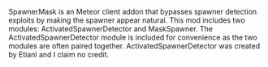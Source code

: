 SpawnerMask is an Meteor client addon that bypasses spawner detection exploits by making the spawner appear natural.
This mod includes two modules: ActivatedSpawnerDetector and MaskSpawner.
The ActivatedSpawnerDetector module is included for convenience as the two modules are often paired together. ActivatedSpawnerDetector was created by Etianl and I claim no credit.

